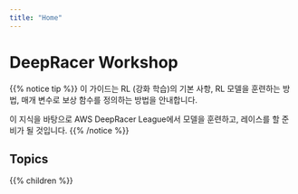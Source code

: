 ```yaml
---
title: "Home"
---
```


# DeepRacer Workshop

{{% notice tip %}}
이 가이드는 RL (강화 학습)의 기본 사항, RL 모델을 훈련하는 방법, 매개 변수로 보상 함수를 정의하는 방법을 안내합니다.

이 지식을 바탕으로 AWS DeepRacer League에서 모델을 훈련하고, 레이스를 할 준비가 될 것입니다.
{{% /notice %}}

## Topics

{{% children %}}
